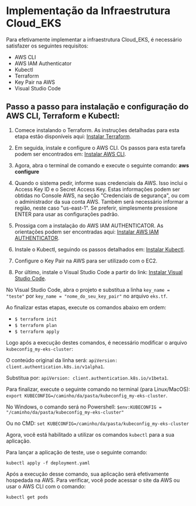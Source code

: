 # Implementação da Infraestrutura Cloud_EKS

Para efetivamente implementar a infraestrutura Cloud_EKS, é necessário satisfazer os seguintes requisitos:

- AWS CLI
- AWS IAM Authenticator
- Kubectl
- Terraform
- Key Pair na AWS
- Visual Studio Code

## Passo a passo para instalação e configuração do AWS CLI, Terraform e Kubectl:

1. Comece instalando o Terraform. As instruções detalhadas para esta etapa estão disponíveis aqui: [Instalar Terraform](https://learn.hashicorp.com/tutorials/terraform/install-cli).

2. Em seguida, instale e configure o AWS CLI. Os passos para esta tarefa podem ser encontrados em: [Instalar AWS CLI](https://aws.amazon.com/cli/).

3. Agora, abra o terminal de comando e execute o seguinte comando: **aws configure**

4. Quando o sistema pedir, informe suas credenciais da AWS. Isso inclui o Access Key ID e o Secret Access Key. Estas informações podem ser obtidas no Console AWS, na seção "Credenciais de segurança", ou com o administrador da sua conta AWS. Também será necessário informar a região, neste caso "us-east-1". Se preferir, simplesmente pressione ENTER para usar as configurações padrão.

5. Prossiga com a instalação do AWS IAM AUTHENTICATOR. As orientações podem ser encontradas aqui: [Instalar AWS IAM AUTHENTICATOR](https://docs.aws.amazon.com/eks/latest/userguide/install-aws-iam-authenticator.html).

6. Instale o Kubectl, seguindo os passos detalhados em: [Instalar Kubectl](https://kubernetes.io/docs/tasks/tools/install-kubectl/).

7. Configure o Key Pair na AWS para ser utilizado com o EC2.

8. Por último, instale o Visual Studio Code a partir do link: [Instalar Visual Studio Code](https://code.visualstudio.com/download).

No Visual Studio Code, abra o projeto e substitua a linha `key_name = "teste"` por `key_name = "nome_do_seu_key_pair"` no arquivo `eks.tf`.

Ao finalizar estas etapas, execute os comandos abaixo em ordem:

- `$ terraform init`
- `$ terraform plan`
- `$ terraform apply`

Logo após a execução destes comandos, é necessário modificar o arquivo `kubeconfig_my-eks-cluster`:

O conteúdo original da linha será: `apiVersion: client.authentication.k8s.io/v1alpha1`.

Substitua por: `apiVersion: client.authentication.k8s.io/v1beta1`.

Para finalizar, execute o seguinte comando no terminal (para Linux/MacOS): `export KUBECONFIG=/caminho/da/pasta/kubeconfig_my-eks-cluster`.

No Windows, o comando será no Powershell: `$env:KUBECONFIG = "/caminho/da/pasta/kubeconfig_my-eks-cluster"` 

Ou no CMD: `set KUBECONFIG=/caminho/da/pasta/kubeconfig_my-eks-cluster`

Agora, você está habilitado a utilizar os comandos `kubectl` para a sua aplicação.

Para lançar a aplicação de teste, use o seguinte comando:

`kubectl apply -f deployment.yaml`

Após a execução desse comando, sua aplicação será efetivamente hospedada na AWS. Para verificar, você pode acessar o site da AWS ou usar o AWS CLI com o comando:

`kubectl get pods`
